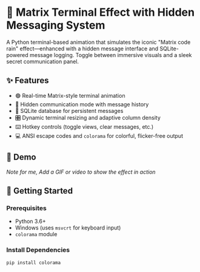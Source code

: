 # 🧪 Matrix Terminal Effect with Hidden Messaging System

A Python terminal-based animation that simulates the iconic "Matrix code rain" effect—enhanced with a hidden message interface and SQLite-powered message logging. Toggle between immersive visuals and a sleek secret communication panel.

## ✨ Features

- 🟢 Real-time Matrix-style terminal animation
- 💬 Hidden communication mode with message history
- 🧠 SQLite database for persistent messages
- 🎛️ Dynamic terminal resizing and adaptive column density
- ⌨️ Hotkey controls (toggle views, clear messages, etc.)
- 💻 ANSI escape codes and `colorama` for colorful, flicker-free output

## 📸 Demo

*Note for me,  Add a GIF or video to show the effect in action*

## 🚀 Getting Started

### Prerequisites

- Python 3.6+
- Windows (uses `msvcrt` for keyboard input)
- `colorama` module

### Install Dependencies

```bash
pip install colorama
